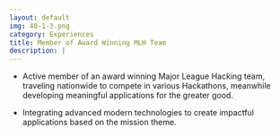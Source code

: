 ```yaml
---
layout: default
img: 40-1-3.png
category: Experiences
title: Member of Award Winning MLH Team
description: |
---
```


- Active member of an award winning Major League Hacking team, traveling nationwide to compete in various Hackathons, meanwhile developing meaningful applications for the greater good.

- Integrating advanced modern technologies to create impactful applications based on the mission theme.
